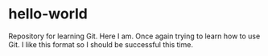 # hello-world
Repository for learning Git.
Here I am. Once again trying to learn how to use Git. I like this format so I should be successful this time.
